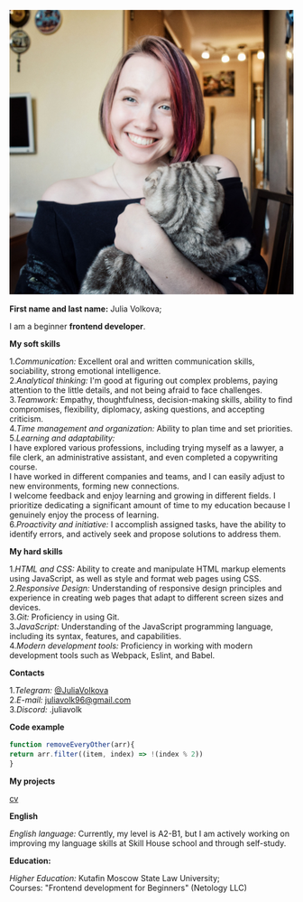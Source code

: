 ![Фото](./IMG_20230627_180827.jpg)

**First name and last name:** Julia Volkova;

I am a beginner **frontend developer**.

**My soft skills**  

1.*Communication:* Excellent oral and written communication skills, sociability, strong emotional intelligence.  
2.*Analytical thinking:* I'm good at figuring out complex problems, paying attention to the little details, and not being afraid to face challenges.  
3.*Teamwork:* Empathy, thoughtfulness, decision-making skills, ability to find compromises, flexibility, diplomacy, asking questions, and accepting criticism.  
4.*Time management and organization:* Ability to plan time and set priorities.  
5.*Learning and adaptability:*   
I have explored various professions, including trying myself as a lawyer, a file clerk, an administrative assistant, and even completed a copywriting course.   
I have worked in different companies and teams, and I can easily adjust to new environments, forming new connections.   
I welcome feedback and enjoy learning and growing in different fields. I prioritize dedicating a significant amount of time to my education because I genuinely enjoy the process of learning.  
6.*Proactivity and initiative:* I accomplish assigned tasks, have the ability to identify errors, and actively seek and propose solutions to address them.  

**My hard skills**

1.*HTML and CSS:* Ability to create and manipulate HTML markup elements using JavaScript, as well as style and format web pages using CSS.  
2.*Responsive Design:* Understanding of responsive design principles and experience in creating web pages that adapt to different screen sizes and devices.  
3.*Git:* Proficiency in using Git.  
3.*JavaScript:* Understanding of the JavaScript programming language, including its syntax, features, and capabilities.  
4.*Modern development tools:* Proficiency in working with modern development tools such as Webpack, Eslint, and Babel.  


**Contacts**

1.*Telegram:* [@JuliaVolkova ](https://t.me/JuliaVolkova)  
2.*E-mail:* juliavolk96@gmail.com    
3.*Discord:* .juliavolk  

**Code example**

```javascript
function removeEveryOther(arr){
return arr.filter((item, index) => !(index % 2))
}
```

**My projects**

[cv](https://github.com/juliavolk96/rsschool-cv/blob/gh-pages/cv.md)

**English**

*English language:* Currently, my level is A2-B1, but I am actively working on improving my language skills at Skill House school and through self-study.  

**Education:**

*Higher Education:* Kutafin Moscow State Law University;  
Courses: "Frontend development for Beginners" (Netology LLC)  